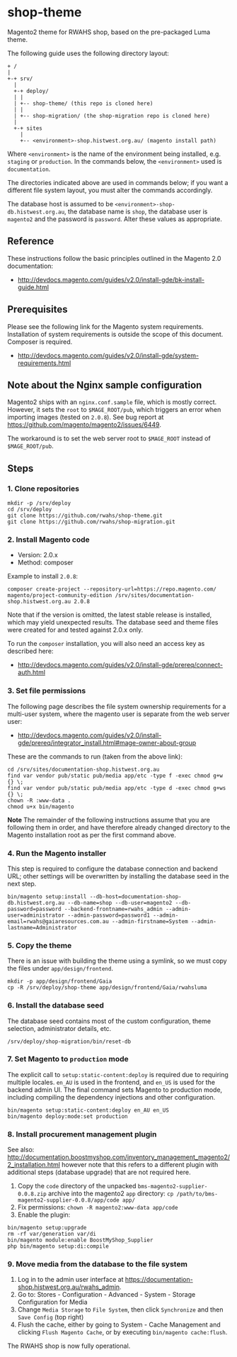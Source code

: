 # shop-theme

Magento2 theme for RWAHS shop, based on the pre-packaged Luma theme.

The following guide uses the following directory layout:

```
+ /
|
+-+ srv/
  |
  +-+ deploy/
  | |
  | +-- shop-theme/ (this repo is cloned here)
  | |
  | +-- shop-migration/ (the shop-migration repo is cloned here)
  |
  +-+ sites
    |
    +-- <environment>-shop.histwest.org.au/ (magento install path)
```

Where `<environment>` is the name of the environment being installed, e.g. `staging` or `production`.  In the commands 
below, the `<environment>` used is `documentation`.

The directories indicated above are used in commands below; if you want a different file system layout, you must alter 
the commands accordingly.

The database host is assumed to be `<environment>-shop-db.histwest.org.au`, the database name is `shop`, the database 
user is `magento2` and the password is `password`.  Alter these values as appropriate.

## Reference

These instructions follow the basic principles outlined in the Magento 2.0 documentation:

* http://devdocs.magento.com/guides/v2.0/install-gde/bk-install-guide.html

## Prerequisites

Please see the following link for the Magento system requirements.  Installation of system requirements is outside the
scope of this document.  Composer is required.

* http://devdocs.magento.com/guides/v2.0/install-gde/system-requirements.html

## Note about the Nginx sample configuration

Magento2 ships with an `nginx.conf.sample` file, which is mostly correct.  However, it sets the `root` to 
`$MAGE_ROOT/pub`, which triggers an error when importing images (tested on `2.0.8`).  See bug report at 
https://github.com/magento/magento2/issues/6449.

The workaround is to set the web server root to `$MAGE_ROOT` instead of `$MAGE_ROOT/pub`.

## Steps

### 1. Clone repositories

```
mkdir -p /srv/deploy
cd /srv/deploy
git clone https://github.com/rwahs/shop-theme.git
git clone https://github.com/rwahs/shop-migration.git
```

### 2. Install Magento code

* Version: 2.0.x
* Method: composer

Example to install `2.0.8`:

```
composer create-project --repository-url=https://repo.magento.com/ magento/project-community-edition /srv/sites/documentation-shop.histwest.org.au 2.0.8
```

Note that if the version is omitted, the latest stable release is installed, which may yield unexpected results.  The 
database seed and theme files were created for and tested against 2.0.x only.

To run the `composer` installation, you will also need an access key as described here:
 
* http://devdocs.magento.com/guides/v2.0/install-gde/prereq/connect-auth.html

### 3. Set file permissions

The following page describes the file system ownership requirements for a multi-user system, where the magento user is
separate from the web server user:

* http://devdocs.magento.com/guides/v2.0/install-gde/prereq/integrator_install.html#mage-owner-about-group

These are the commands to run (taken from the above link):

```
cd /srv/sites/documentation-shop.histwest.org.au
find var vendor pub/static pub/media app/etc -type f -exec chmod g+w {} \;
find var vendor pub/static pub/media app/etc -type d -exec chmod g+ws {} \;
chown -R :www-data .
chmod u+x bin/magento
```

**Note** The remainder of the following instructions assume that you are following them in order, and have therefore 
already changed directory to the Magento installation root as per the first command above.

### 4. Run the Magento installer

This step is required to configure the database connection and backend URL; other settings will be overwritten by 
installing the database seed in the next step.

```
bin/magento setup:install --db-host=documentation-shop-db.histwest.org.au --db-name=shop --db-user=magento2 --db-password=password --backend-frontname=rwahs_admin --admin-user=administrator --admin-password=password1 --admin-email=rwahs@gaiaresources.com.au --admin-firstname=System --admin-lastname=Administrator 
```

### 5. Copy the theme

There is an issue with building the theme using a symlink, so we must copy the files under `app/design/frontend`.

```
mkdir -p app/design/frontend/Gaia
cp -R /srv/deploy/shop-theme app/design/frontend/Gaia/rwahsluma
```

### 6. Install the database seed

The database seed contains most of the custom configuration, theme selection, administrator details, etc.

```
/srv/deploy/shop-migration/bin/reset-db
```

### 7. Set Magento to `production` mode

The explicit call to `setup:static-content:deploy` is required due to requiring multiple locales.  `en_AU` is used in
the frontend, and `en_US` is used for the backend admin UI.  The final command sets Magento to production mode, 
including compiling the dependency injections and other configuration.

```
bin/magento setup:static-content:deploy en_AU en_US
bin/magento deploy:mode:set production
```

### 8. Install procurement management plugin

See also: http://documentation.boostmyshop.com/inventory_management_magento2/2_installation.html however note that this
refers to a different plugin with additional steps (database upgrade) that are not required here.

1. Copy the `code` directory of the unpacked `bms-magento2-supplier-0.0.8.zip` archive into the magento2 `app` 
   directory: `cp /path/to/bms-magento2-supplier-0.0.8/app/code app/`
2. Fix permissions: `chown -R magento2:www-data app/code`
3. Enable the plugin:

```
bin/magento setup:upgrade
rm -rf var/generation var/di
bin/magento module:enable BoostMyShop_Supplier
php bin/magento setup:di:compile
```

### 9. Move media from the database to the file system

1. Log in to the admin user interface at https://documentation-shop.histwest.org.au/rwahs_admin.
2. Go to: Stores - Configuration - Advanced - System - Storage Configuration for Media
3. Change `Media Storage` to `File System`, then click `Synchronize` and then `Save Config` (top right)
4. Flush the cache, either by going to System - Cache Management and clicking `Flush Magento Cache`, or by executing 
   `bin/magento cache:flush`.

The RWAHS shop is now fully operational.

